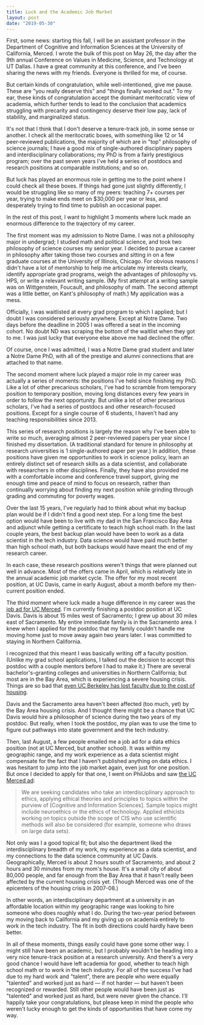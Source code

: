 ```yaml
---
title: Luck and the Academic Job Market
layout: post
date: "2019-05-30"
---
```


First, some news:  starting this fall, I will be an assistant professor in the Department of Cognitive and Information Sciences at the University of California, Merced.  I wrote the bulk of this post on May 26, the day after the 9th annual Conference on Values in Medicine, Science, and Technology at UT Dallas.  I have a great community at this conference, and I've been sharing the news with my friends.  Everyone is thrilled for me, of course.  

But certain kinds of congratulation, while well-intentioned, give me pause.  These are "you really deserve this" and "things finally worked out."  To my ear, these kinds of congratulation accept the dominant meritocratic view of academia, which further tends to lead to the conclusion that academics struggling with precarity and contingency deserve their low pay, lack of stability, and marginalized status.  

It's not that I think that I don't deserve a tenure-track job, in some sense or another.  I check all the meritocratic boxes, with something like 12 or 14 peer-reviewed publications, the majority of which are in "top" philosophy of science journals; I have a good mix of single-authored disciplinary papers and interdisciplinary collaborations; my PhD is from a fairly prestigious program; over the past seven years I've held a series of postdocs and research positions at comparable institutions; and so on.  

But luck has played an enormous role in getting me to the point where I could check all these boxes.  If things had gone just slightly differently, I would be struggling like so many of my peers:  teaching 7+ courses per year, trying to make ends meet on $30,000 per year or less, and desperately trying to find time to publish an occasional paper.  

In the rest of this post, I want to highlight 3 moments where luck made an enormous difference to the trajectory of my career.  

The first moment was my admission to Notre Dame.  I was not a philosophy major in undergrad; I studied math and political science, and took two philosophy of science courses my senior year.  I decided to pursue a career in philosophy after taking those two courses and sitting in on a few graduate courses at the University of Illinois, Chicago.  For obvious reasons I didn't have a lot of mentorship to help me articulate my interests clearly, identify appropriate grad programs, weigh the advantages of philosophy vs. HPS, or write a relevant writing sample.  (My first attempt at a writing sample was on Wittgenstein, Foucault, and philosophy of math.  The second attempt was a little better, on Kant's philosophy of math.)  My application was a mess.  

Officially, I was waitlisted at every grad program to which I applied; but I doubt I was considered seriously anywhere.  Except at Notre Dame.  Two days before the deadline in 2005 I was offered a seat in the incoming cohort.  No doubt ND was scraping the bottom of the waitlist when they got to me.  I was just lucky that everyone else above me had declined the offer.  

Of course, once I was admitted, I was a Notre Dame grad student and later a Notre Dame PhD, with all of the prestige and alumni connections that are attached to that name.  

The second moment where luck played a major role in my career was actually a series of moments:  the positions I've held since finishing my PhD.  Like a lot of other precarious scholars, I've had to scramble from temporary position to temporary position, moving long distances every few years in order to follow the next opportunity.  But unlike a lot of other precarious scholars, I've had a series of postdocs and other research-focused positions.  Except for a single course of 6 students, I haven't had any teaching responsibilities since 2013.  

This series of research positions is largely the reason why I've been able to write so much, averaging almost 2 peer-reviewed papers per year since I finished my dissertation.  (A traditional standard for tenure in philosophy at research universities is 1 single-authored paper per year.)  In addition, these positions have given me opportunities to work in science policy, learn an entirely distinct set of research skills as a data scientist, and collaborate with researchers in other disciplines.  Finally, they have also provided me with a comfortable income and conference travel support, giving me enough time and peace of mind to focus on research, rather than continually worrying about finding my next position while grinding through grading and commuting for poverty wages.  

Over the last 15 years, I've regularly had to think about what my backup plan would be if I didn't find a good next step.  For a long time the best option would have been to live with my dad in the San Francisco Bay Area and adjunct while getting a certificate to teach high school math.  In the last couple years, the best backup plan would have been to work as a data scientist in the tech industry.  Data science would have paid much better than high school math, but both backups would have meant the end of my research career.  

In each case, these research positions weren't things that were planned out well in advance.  Most of the offers came in April, which is relatively late in the annual academic job market cycle.  The offer for my most recent position, at UC Davis, came in early August, about a month before my then-current position ended.  

The third moment where luck made a huge difference in my career was the [job ad for UC Merced](https://philjobs.org/job/show/10738).  I'm currently finishing a postdoc position at UC Davis.  Davis is about 15 miles west of Sacramento; I grew up about 30 miles east of Sacramento.  My entire immediate family is in the Sacramento area.  I knew when I applied for the postdoc that my family couldn't handle me moving home just to move away again two years later.  I was committed to staying in Northern California.  

I recognized that this meant I was basically writing off a faculty position.  (Unlike my grad school applications, I talked out the decision to accept this postdoc with a couple mentors before I had to make it.)  There are several bachelor's-granting colleges and universities in Northern California; but most are in the Bay Area, which is experiencing a severe housing crisis.  Things are so bad that [even UC Berkeley has lost faculty due to the cost of housing](https://www.sfchronicle.com/bayarea/article/UC-Berkeley-s-plan-for-new-housing-classrooms-13815323.php).  

Davis and the Sacramento area haven't been affected (too much, yet) by the Bay Area housing crisis.  And I thought there might be a chance that UC Davis would hire a philosopher of science during the two years of my postdoc.  But really, when I took the postdoc, my plan was to use the time to figure out pathways into state government and the tech industry.  

Then, last August, a few people emailed me a job ad for a data ethics position (not at UC Merced, but another school).  It was within my geographic range, and my work experience as a data scientist might compensate for the fact that I haven't published anything on data ethics.  I was hesitant to jump into the job market again, even just for one position.  But once I decided to apply for that one, I went on PhilJobs and saw [the UC Merced ad](https://philjobs.org/job/show/10738):  

> We are seeking candidates who take an interdisciplinary approach to ethics, applying ethical theories and principles to topics within the purview of [Cognitive and Information Sciences]. Sample topics might include neuroethics or the ethics of technology. Applied ethicists working on topics outside the scope of CIS who use scientific methods will also be considered (for example, someone who draws on large data sets).

Not only was I a good topical fit; but also the department liked the interdisciplinary breadth of my work, my experience as a data scientist, and my connections to the data science community at UC Davis.  Geographically, Merced is about 2 hours south of Sacramento, and about 2 hours and 30 minutes from my mom's house.  It's a small city of about 80,000 people, and far enough from the Bay Area that it hasn't really been affected by the current housing crisis yet.  (Though Merced was one of the epicenters of the housing crisis in 2007-08.)  

In other words, an interdisciplinary department at a university in an affordable location within my geographic range was looking to hire someone who does roughly what I do.  During the two-year period between my moving back to California and my giving up on academia entirely to work in the tech industry.  The fit in both directions could hardly have been better.  

In all of these moments, things easily could have gone some other way.  I might still have been an academic, but I probably wouldn't be heading into a very nice tenure-track position at a research university.  And there's a very good chance I would have left academia for good, whether to teach high school math or to work in the tech industry.  For all of the success I've had due to my hard work and "talent", there are people who were equally "talented" and worked just as hard — if not harder — but haven't been recognized or rewarded.  Still other people would have been just as "talented" and worked just as hard, but were never given the chance.  I'll happily take your congratulations, but please keep in mind the people who weren't lucky enough to get the kinds of opportunities that have come my way.  

